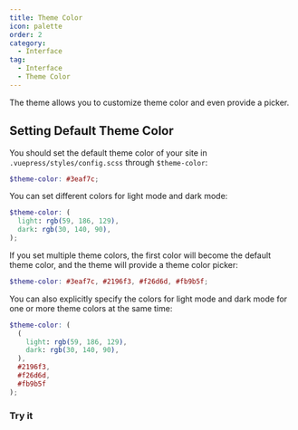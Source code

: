 ```yaml
---
title: Theme Color
icon: palette
order: 2
category:
  - Interface
tag:
  - Interface
  - Theme Color
---
```


The theme allows you to customize theme color and even provide a picker.

<!-- more -->

## Setting Default Theme Color

You should set the default theme color of your site in `.vuepress/styles/config.scss` through `$theme-color`:

```scss title=".vuepress/styles/config.scss"
$theme-color: #3eaf7c;
```

You can set different colors for light mode and dark mode:

```scss title=".vuepress/styles/config.scss"
$theme-color: (
  light: rgb(59, 186, 129),
  dark: rgb(30, 140, 90),
);
```

If you set multiple theme colors, the first color will become the default theme color, and the theme will provide a theme color picker:

```scss title=".vuepress/styles/config.scss"
$theme-color: #3eaf7c, #2196f3, #f26d6d, #fb9b5f;
```

You can also explicitly specify the colors for light mode and dark mode for one or more theme colors at the same time:

```scss title=".vuepress/styles/config.scss"
$theme-color: (
  (
    light: rgb(59, 186, 129),
    dark: rgb(30, 140, 90),
  ),
  #2196f3,
  #f26d6d,
  #fb9b5f
);
```

### Try it

<ThemeColorPicker :themeColors="themeColors" />

<script setup lang="ts">
import { computed } from "vue";
import { entries, fromEntries } from '@vuepress/helper/client';
import cssVariables from "vuepress-theme-hope/styles/variables.module.scss";

import ThemeColorPicker from "@theme-hope/modules/outlook/components/ThemeColorPicker";

const themeColors = fromEntries(
  entries(cssVariables).filter(([key]) => key.startsWith("theme-"))
)
</script>
